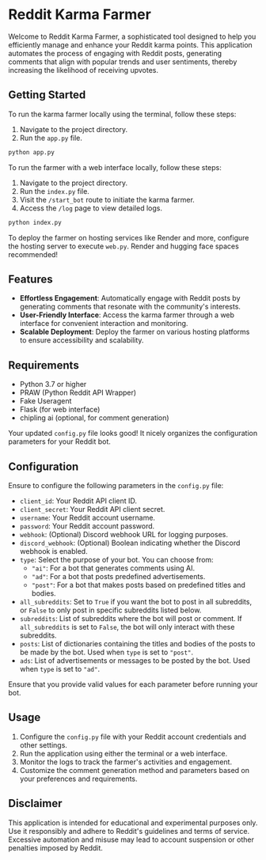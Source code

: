 # Reddit Karma Farmer

Welcome to Reddit Karma Farmer, a sophisticated tool designed to help you efficiently manage and enhance your Reddit karma points. This application automates the process of engaging with Reddit posts, generating comments that align with popular trends and user sentiments, thereby increasing the likelihood of receiving upvotes.

## Getting Started

To run the karma farmer locally using the terminal, follow these steps:

1. Navigate to the project directory.
2. Run the `app.py` file.

```bash
python app.py
```

To run the farmer with a web interface locally, follow these steps:

1. Navigate to the project directory.
2. Run the `index.py` file.
3. Visit the `/start_bot` route to initiate the karma farmer.
4. Access the `/log` page to view detailed logs.

```bash
python index.py
```

To deploy the farmer on hosting services like Render and more, configure the hosting server to execute `web.py`.
Render and hugging face spaces recommended!
## Features

- **Effortless Engagement**: Automatically engage with Reddit posts by generating comments that resonate with the community's interests.
- **User-Friendly Interface**: Access the karma farmer through a web interface for convenient interaction and monitoring.
- **Scalable Deployment**: Deploy the farmer on various hosting platforms to ensure accessibility and scalability.

## Requirements

- Python 3.7 or higher
- PRAW (Python Reddit API Wrapper)
- Fake Useragent
- Flask (for web interface)
- chipling ai (optional, for comment generation)

Your updated `config.py` file looks good! It nicely organizes the configuration parameters for your Reddit bot. 

## Configuration

Ensure to configure the following parameters in the `config.py` file:

- `client_id`: Your Reddit API client ID.
- `client_secret`: Your Reddit API client secret.
- `username`: Your Reddit account username.
- `password`: Your Reddit account password.
- `webhook`: (Optional) Discord webhook URL for logging purposes.
- `discord_webhook`: (Optional) Boolean indicating whether the Discord webhook is enabled.
- `type`: Select the purpose of your bot. You can choose from:
  - `"ai"`: For a bot that generates comments using AI.
  - `"ad"`: For a bot that posts predefined advertisements.
  - `"post"`: For a bot that makes posts based on predefined titles and bodies.
- `all_subreddits`: Set to `True` if you want the bot to post in all subreddits, or `False` to only post in specific subreddits listed below.
- `subreddits`: List of subreddits where the bot will post or comment. If `all_subreddits` is set to `False`, the bot will only interact with these subreddits.
- `posts`: List of dictionaries containing the titles and bodies of the posts to be made by the bot. Used when `type` is set to `"post"`.
- `ads`: List of advertisements or messages to be posted by the bot. Used when `type` is set to `"ad"`.

Ensure that you provide valid values for each parameter before running your bot.

## Usage

1. Configure the `config.py` file with your Reddit account credentials and other settings.
2. Run the application using either the terminal or a web interface.
3. Monitor the logs to track the farmer's activities and engagement.
4. Customize the comment generation method and parameters based on your preferences and requirements.

## Disclaimer

This application is intended for educational and experimental purposes only. Use it responsibly and adhere to Reddit's guidelines and terms of service. Excessive automation and misuse may lead to account suspension or other penalties imposed by Reddit.
